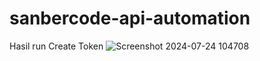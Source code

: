 ﻿# sanbercode-api-automation
Hasil run Create Token
![Screenshot 2024-07-24 104708](https://github.com/user-attachments/assets/614af172-ec67-43ad-9132-344a0a06e8c4)
